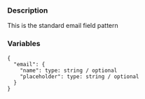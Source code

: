 ### Description
This is the standard email field pattern


### Variables
~~~
{
  "email": {
    "name": type: string / optional
    "placeholder": type: string / optional
  }
}
~~~
